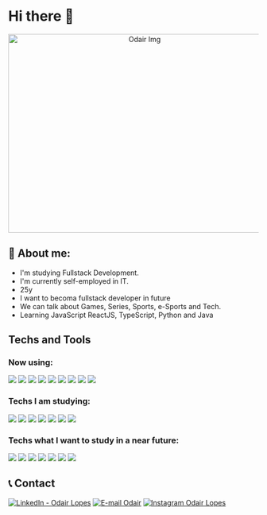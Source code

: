 # Hi there 👋

<div align="center">
  <img align="center" height="400" width="533" alt="Odair Img" src="https://cdn.dribbble.com/users/1292677/screenshots/6139167/media/fcf7fd0c619bb87706533079240915f3.gif" />
</div>


## 🤵 About me:

- I'm studying Fullstack Development.
- I'm currently self-employed in IT.
- 25y
- I want to becoma fullstack developer in future
- We can talk about Games, Series, Sports, e-Sports and Tech.
- Learning JavaScript ReactJS, TypeScript, Python and Java

## Techs and Tools

### Now using:

![](https://img.shields.io/badge/Ubuntu-E95420?style=for-the-badge&logo=ubuntu&logoColor=white)
![](https://img.shields.io/badge/Visual_Studio_Code-0078D4?style=for-the-badge&logo=visual%20studio%20code&logoColor=white)
![](https://img.shields.io/badge/HTML5-E34F26?style=for-the-badge&logo=html5&logoColor=white)
![](https://img.shields.io/badge/CSS3-1572B6?style=for-the-badge&logo=css3&logoColor=white)
![](https://img.shields.io/badge/JavaScript-323330?style=for-the-badge&logo=javascript&logoColor=F7DF1E)
![](https://img.shields.io/badge/React-20232A?style=for-the-badge&logo=react&logoColor=61DAFB)
![](https://img.shields.io/badge/styled--components-DB7093?style=for-the-badge&logo=styled-components&logoColor=white)
![](https://img.shields.io/badge/Git-F05032?style=for-the-badge&logo=git&logoColor=white)
![](https://img.shields.io/badge/Material--UI-0081CB?style=for-the-badge&logo=material-ui&logoColor=white)

### Techs I am studying:

![](https://img.shields.io/badge/Redux-593D88?style=for-the-badge&logo=redux&logoColor=white)
![](https://img.shields.io/badge/TypeScript-007ACC?style=for-the-badge&logo=typescript&logoColor=white)
![](https://img.shields.io/badge/Python-3776AB?style=for-the-badge&logo=python&logoColor=white)
![](https://img.shields.io/badge/Flask-000000?style=for-the-badge&logo=flask&logoColor=white)
![](https://img.shields.io/badge/PostgreSQL-316192?style=for-the-badge&logo=postgresql&logoColor=white)
![](https://img.shields.io/badge/MongoDB-white?style=for-the-badge&logo=mongodb&logoColor=4EA94B)
![](https://img.shields.io/badge/Django-092E20?style=for-the-badge&logo=django&logoColor=green)

### Techs what I want to study in a near future:

![](https://img.shields.io/badge/Sass-CC6699?style=for-the-badge&logo=sass&logoColor=white)
![](https://img.shields.io/badge/Java-ED8B00?style=for-the-badge&logo=java&logoColor=white)
![](https://img.shields.io/badge/Spring-6DB33F?style=for-the-badge&logo=spring&logoColor=white)
![](https://img.shields.io/badge/Spring_Boot-F2F4F9?style=for-the-badge&logo=spring-boot)
![](https://img.shields.io/badge/Laravel-FF2D20?style=for-the-badge&logo=laravel&logoColor=white)
![](https://img.shields.io/badge/Docker-2CA5E0?style=for-the-badge&logo=docker&logoColor=white)
![](https://img.shields.io/badge/Amazon_AWS-FF9900?style=for-the-badge&logo=amazonaws&logoColor=white)

## 📞 Contact

<a href="https://www.linkedin.com/in/odairlopesdev/" target="_blank"><img src="https://img.shields.io/badge/LinkedIn-0077B5?style=for-the-badge&logo=linkedin&logoColor=white" alt="LinkedIn - Odair Lopes"/></a>
<a href="mailto:odairlopesdev@gmail.com" target="_blank"><img src="https://img.shields.io/badge/Gmail-D14836?style=for-the-badge&logo=gmail&logoColor=white" alt="E-mail Odair" /></a>
<a href="https://www.instagram.com/odaairlopes_/" target="_blank"><img src="https://img.shields.io/badge/Instagram-E4405F?style=for-the-badge&logo=instagram&logoColor=white" alt="Instagram Odair Lopes" /></a>

